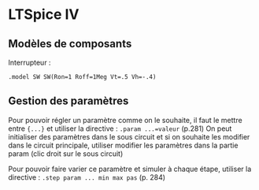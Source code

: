 LTSpice IV
==========

Modèles de composants
---------------------
Interrupteur :

    .model SW SW(Ron=1 Roff=1Meg Vt=.5 Vh=-.4)

Gestion des paramètres
----------------------
Pour pouvoir régler un paramètre comme on le souhaite, il faut le mettre entre `{...}` et utiliser la directive : `.param ...=valeur` (p.281)
On peut initialiser des paramètres dans le sous circuit et si on souhaite les modifier dans le circuit principale, utiliser modifier les paramètres dans la partie param (clic droit sur le sous circuit)

Pour pouvoir faire varier ce paramètre et simuler à chaque étape, utiliser la directive : `.step param ... min max pas` (p. 284)
